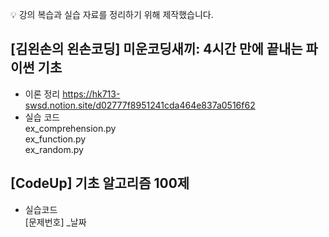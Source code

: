 💡 강의 복습과 실습 자료를 정리하기 위해 제작했습니다.

## [김왼손의 왼손코딩] 미운코딩새끼: 4시간 만에 끝내는 파이썬 기초
- 이론 정리
https://hk713-swsd.notion.site/d02777f8951241cda464e837a0516f62
- 실습 코드<br>
  ex_comprehension.py <br>
  ex_function.py<br>
  ex_random.py<br>
  
## [CodeUp] 기초 알고리즘 100제
- 실습코드<br>
  [문제번호] _날짜
